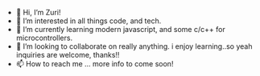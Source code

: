 - 👋 Hi, I’m Zuri!
- 👀 I’m interested in all things code, and tech.
- 🌱 I’m currently learning modern javascript, and some c/c++ for microcontrollers.
- 💞️ I’m looking to collaborate on really anything. i enjoy learning..so yeah inquiries are welcome, thanks!!
- 📫 How to reach me ... more info to come soon!

<!---
zuriBarnes/zuriBarnes is a ✨ special ✨ repository because its `README.md` (this file) appears on your GitHub profile.
You can click the Preview link to take a look at your changes.
--->
